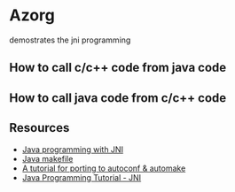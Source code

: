 # Azorg
demostrates the jni programming

## How to call c/c++ code from java code

## How to call java code from c/c++ code

## Resources
* [Java programming with JNI](http://www.cs.swarthmore.edu/~newhall/unixhelp/javamakefiles.html)
* [Java makefile](http://www.cs.swarthmore.edu/~newhall/unixhelp/javamakefiles.html)
* [A tutorial for porting to autoconf & automake](http://mij.oltrelinux.com/devel/autoconf-automake/) 
* [Java Programming Tutorial - JNI](https://www3.ntu.edu.sg/home/ehchua/programming/java/JavaNativeInterface.html)

